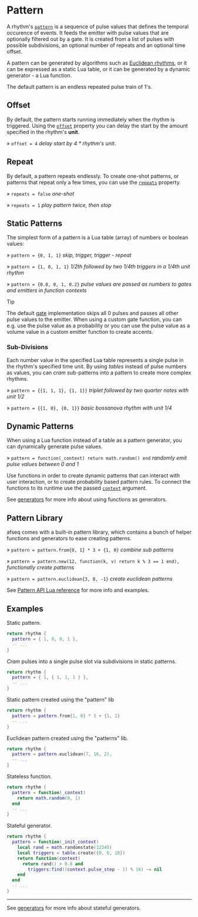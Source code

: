 # Pattern

A rhythm's [`pattern`](../API/rhythm.md#pattern) is a sequence of pulse values that defines the temporal occurence of events. It feeds the emitter with pulse values that are optionally filtered out by a gate. It is created from a list of pulses with possible subdivisions, an optional number of repeats and an optional time offset. 

A pattern can be generated by algorithms such as [Euclidean rhythms](https://en.wikipedia.org/wiki/Euclidean_rhythm), or it can be expressed as a static Lua table, or it can be generated by a dynamic generator - a Lua function.

The default pattern is an endless repeated pulse train of 1's.

## Offset

By default, the pattern starts running immediately when the rhythm is triggered. Using the [`offset`](../API/rhythm.md#offset) property you can delay the start by the amount specified in the rhythm's **unit**.  

» `offset = 4` *delay start by 4 * rhythm's unit*.

## Repeat

By default, a pattern repeats endlessly. To create one-shot patterns, or patterns that repeat only a few times, you can use the [`repeats`](../API/rhythm.md#repeats) property.

» `repeats = false` *one-shot*

» `repeats = 1` *play pattern twice, then stop*

## Static Patterns

The simplest form of a pattern is a Lua table (array) of numbers or boolean values:

» `pattern = {0, 1, 1}` *skip, trigger, trigger - repeat*

» `pattern = {1, 0, 1, 1}` *1/2th followed by two 1/4th triggers in a 1/4th unit rhythm*

» `pattern = {0.8, 0, 1, 0.2}` *pulse values are passed as numbers to gates and emitters in function contexts*

> [!TIP]
> The default [gate](./gate.md) implementation skips all 0 pulses and passes all other pulse values to the emitter. When using a custom gate function, you can e.g. use the pulse value as a probability or you can use the pulse value as a volume value in a custom emitter function to create accents.

### Sub-Divisions

Each number value in the specified Lua table represents a single pulse in the rhythm's specified time unit. By using *tables* instead of pulse numbers as values, you can *cram* sub-patterns into a pattern to create more complex rhythms.  

» `pattern = {{1, 1, 1}, {1, 1}}` *triplet followed by two quarter notes with unit 1/2*

» `pattern = {{1, 0}, {0, 1}}` *basic bossanova rhythm with unit 1/4*


## Dynamic Patterns

When using a Lua function instead of a table as a pattern generator, you can dynamically generate pulse values.

» `pattern = function(_context) return math.random() end` *randomly emit pulse values between 0 and 1*

Use functions in order to create dynamic patterns that can interact with user interaction, or to create probability based pattern rules. To connect the functions to its runtime use the passed [`context`](../API/rhythm.md#PatternContext) argument.

See [generators](../extras/generators.md) for more info about using functions as generators.

## Pattern Library

afseq comes with a built-in pattern library, which contains a bunch of helper functions and generators to ease creating patterns. 

» `pattern = pattern.from{0, 1} * 3 + {1, 0}` *combine sub patterns*

» `pattern = pattern.new(12, function(k, v) return k % 3 == 1 end),` *functionally create patterns*

» `pattern = pattern.euclidean{3, 8, -1}` *create euclidean patterns*

See [Pattern API Lua reference](../API/pattern.md) for more info and examples.

## Examples

Static pattern.
```lua
return rhythm {
  pattern = { 1, 0, 0, 1 },
  -- ...
}
```

*Cram* pulses into a single pulse slot via subdivisions in static patterns.
```lua
return rhythm {
  pattern = { 1, { 1, 1, 1 } },
  -- ...
}
```

Static pattern created using the "pattern" lib
```lua
return rhythm {
  pattern = pattern.from{1, 0} * 5 + {1, 1}
  -- ...
}
```

Euclidean pattern created using the "patterns" lib.
```lua
return rhythm {
  pattern = pattern.euclidean(7, 16, 2),
  -- ...
}
```

Stateless function.
```lua
return rhythm {
  pattern = function(_context)
    return math.random(0, 1)
  end
  -- ...
}
```

Stateful generator.
```lua
return rhythm {
  pattern = function(_init_context)
    local rand = math.randomstate(12345)
    local triggers = table.create({0, 6, 10})
    return function(context)
      return rand() > 0.8 and 
        triggers:find((context.pulse_step - 1) % 16) ~= nil
    end
  end
  -- ...
}
```

---

See [generators](../extras/generators.md) for more info about stateful generators.
